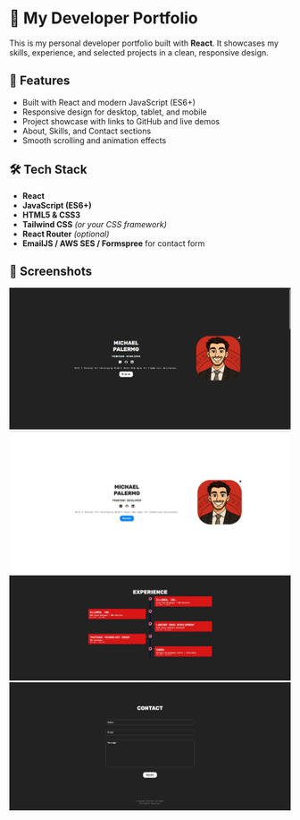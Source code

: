 # 💼 My Developer Portfolio

This is my personal developer portfolio built with **React**. It showcases my skills, experience, and selected projects in a clean, responsive design.

## 🚀 Features

- Built with React and modern JavaScript (ES6+)
- Responsive design for desktop, tablet, and mobile
- Project showcase with links to GitHub and live demos
- About, Skills, and Contact sections
- Smooth scrolling and animation effects

## 🛠 Tech Stack

- **React**
- **JavaScript (ES6+)**
- **HTML5 & CSS3**
- **Tailwind CSS** *(or your CSS framework)*
- **React Router** *(optional)*
- **EmailJS / AWS SES / Formspree** for contact form

## 📸 Screenshots

![Home](./screenshots/black-home.jpg)  
![Home White](./screenshots/white-home.jpg)  
![Experience Section](./screenshots/experience.jpg)  
![Contact Me Page](./screenshots/contact.jpg)